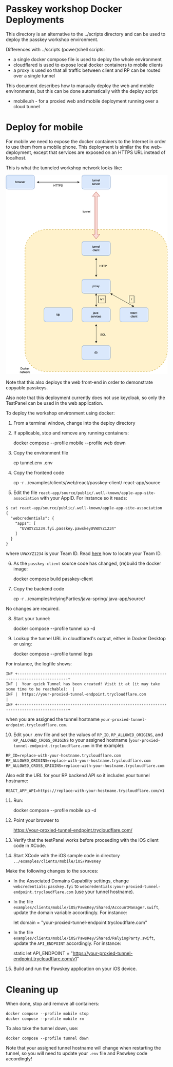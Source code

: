 # Passkey workshop Docker Deployments

This directory is an alternative to the ../scripts directory and can be used to deploy the passkey workshop environment.

Differences with ../scripts (power)shell scripts:

- a single docker compose file is used to deploy the whole environment
- cloudflared is used to expose local docker containers to mobile clients
- a proxy is used so that all traffic between client and RP can be routed over a single tunnel

This document describes how to manually deploy the web and mobile environments, but this can be done automatically with the deploy script:

- mobile.sh - for a proxied web and mobile deployment running over a cloud tunnel

# Deploy for mobile

For mobile we need to expose the docker containers to the Internet in order to use them from a mobile phone.
This deployment is similar the the web-deployment, except that services are exposed on an HTTPS URL instead of localhost.

This is what the tunneled workshop network looks like:

![Workshop network](passkey-workshop.png)

Note that this also deploys the web front-end in order to demonstrate copyable passkeys.

Also note that this deployment currently does not use keycloak, so only the TestPanel can be used in the web application.

To deploy the workshop environment using docker:

1. From a terminal window, change into the deploy directory

2. If applicable, stop and remove any running containers:

	docker compose --profile mobile --profile web down

3. Copy the environment file

	cp tunnel.env .env

4. Copy the frontend code

	cp -r ../examples/clients/web/react/passkey-client/ react-app/source

5. Edit the file `react-app/source/public/.well-known/apple-app-site-association` with your AppID. For instance so it reads:

```
$ cat react-app/source/public/.well-known/apple-app-site-association 
{
  "webcredentials": {
    "apps": [
      "UVWXYZ1234.fyi.passkey.pawskeyUVWXYZ1234"
    ]
  }
}
```

where `UVWXYZ1234` is your Team ID.
Read [here](https://developer.apple.com/help/account/manage-your-team/locate-your-team-id/) how to locate your Team ID.

6. As the `passkey-client` source code has changed, (re)build the docker image:

	docker compose build passkey-client

7. Copy the backend code

	cp -r  ../examples/relyingParties/java-spring/ java-app/source/

No changes are required.

8. Start your tunnel:

	docker compose --profile tunnel up -d

9. Lookup the tunnel URL in cloudflared's output, either in Docker Desktop or using:

	docker compose --profile tunnel logs

For instance, the logfile shows:

```
INF +--------------------------------------------------------------------------------------------+
INF |  Your quick Tunnel has been created! Visit it at (it may take some time to be reachable):  |
INF |  https://your-proxied-tunnel-endpoint.trycloudflare.com                                     |
INF +--------------------------------------------------------------------------------------------+
```

when you are assigned the tunnel hostname `your-proxied-tunnel-endpoint.trycloudflare.com`.

10. Edit your .env file and set the values of `RP_ID`, `RP_ALLOWED_ORIGINS`, and `RP_ALLOWED_CROSS_ORIGINS` to your assigned hostname (`your-proxied-tunnel-endpoint.trycloudflare.com` in the example):

```
RP_ID=replace-with-your-hostname.trycloudflare.com
RP_ALLOWED_ORIGINS=replace-with-your-hostname.trycloudflare.com
RP_ALLOWED_CROSS_ORIGINS=replace-with-your-hostname.trycloudflare.com
```

Also edit the URL for your RP backend API so it includes your tunnel hostname:

```
REACT_APP_API=https://replace-with-your-hostname.trycloudflare.com/v1
```

11. Run:

	docker compose --profile mobile up -d

12. Point your browser to

	https://your-proxied-tunnel-endpoint.trycloudflare.com/

13. Verify that the testPanel works before proceeding with the iOS client code in XCode.

14. Start XCode with the iOS sample code in directory `../examples/clients/mobile/iOS/PawsKey`

Make the following changes to the sources:

- In the Associated Domains Capability settings, change `webcredentials:passkey.fyi` to `webcredentials:your-proxied-tunnel-endpoint.trycloudflare.com` (use your tunnel hostname).

- In the file `examples/clients/mobile/iOS/PawsKey/Shared/AccountManager.swift`, update the domain variable accordingly. For instance:

	let domain = "your-proxied-tunnel-endpoint.trycloudflare.com"

- In the file `examples/clients/mobile/iOS/PawsKey/Shared/RelyingParty.swift`, update the `API_ENDPOINT` accordingly. For instance:

	static let API_ENDPOINT = "https://your-proxied-tunnel-endpoint.trycloudflare.com/v1"

15. Build and run the Pawskey application on your iOS device.

# Cleaning up

When done, stop and remove all containers:

	docker compose --profile mobile stop
	docker compose --profile mobile rm

To also take the tunnel down, use:

	docker compose --profile tunnel down

Note that your assigned tunnel hostname will change when restarting the tunnel, so you will need to update your `.env` file and Paswkey code accordingly!
